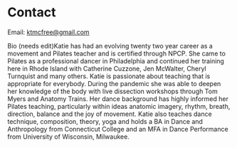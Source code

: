 # Contact

Email: ktmcfree@gmail.com

Bio (needs edit)Katie has had an evolving twenty two year career as a movement and Pilates teacher and is certified through NPCP. She came to Pilates as a professional dancer in Philadelphia and continued her training here in Rhode Island with Catherine Cuzzone, Jen McWalter, Cheryl Turnquist and many others. Katie is passionate about teaching that is appropriate for everybody. During the pandemic she was able to deepen her knowledge of the body with live dissection workshops through Tom Myers and Anatomy Trains. Her dance background has highly informed her Pilates teaching, particularly within ideas anatomic imagery, rhythm, breath, direction, balance and the joy of movement. Katie also teaches dance technique, composition, theory, yoga and holds a BA in Dance and Anthropology from Connecticut College and an MFA in Dance Performance from University of Wisconsin, Milwaukee.

